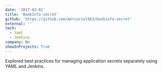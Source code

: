 ```yaml
---
date: '2017-03-01'
title: 'BookInfo-secret'
github: 'https://github.com/mercurial963/bookinfo-secret'
external: ''
tech:
  - Yaml
  - Jenkins
company: No
showInProjects: True
---
```


Explored best practices for managing application secrets separately using YAML and Jenkins.
